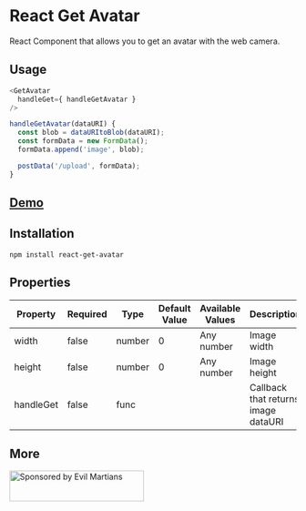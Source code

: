 # React Get Avatar

React Component that allows you to get an avatar with the web camera.

## Usage

```javascript
<GetAvatar
  handleGet={ handleGetAvatar }
/>

handleGetAvatar(dataURI) {
  const blob = dataURItoBlob(dataURI);
  const formData = new FormData();
  formData.append('image', blob);

  postData('/upload', formData);
}
```


## [Demo](https://askd.github.io/react-get-avatar/)

## Installation

```
npm install react-get-avatar
```

## Properties

| Property | Required | Type | Default Value  | Available Values  | Description |
| ----- | ----- | ----- | ----- | ----- | ----- |
| width | false | number | 0 | Any number | Image width  |
| height | false | number | 0 | Any number | Image height |
| handleGet | false | func |  |  | Callback that returns image dataURI |

## More

<a href="https://evilmartians.com/?utm_source=getavatar">
  <img src="https://evilmartians.com/badges/sponsored-by-evil-martians.svg"
       alt="Sponsored by Evil Martians" width="236" height="54">
</a>
